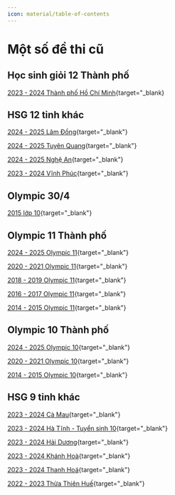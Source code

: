 ```yaml
---
icon: material/table-of-contents
---
```


# Một số đề thi cũ

## Học sinh giỏi 12 Thành phố

[2023 - 2024 Thành phố Hồ Chí Minh](./hsg12-hcm/2023-2024.md){target="_blank}

## HSG 12 tỉnh khác

[2024 - 2025 Lâm Đồng](./hsg12-tinh/2024-2025-lamdong.md){target="_blank"}

[2024 - 2025 Tuyên Quang](./hsg12-tinh/2024-2025-tuyenquang.md){target="_blank"}

[2024 - 2025 Nghệ An](./hsg12-tinh/2024-2025-nghean.md){target="_blank"}

[2023 - 2024 Vĩnh Phúc](./hsg12-tinh/2023-2024-vinhphuc.md){target="_blank"}

## Olympic 30/4

[2015 lớp 10](./olympic-april-30/2015-grade-10.md){target="_blank"}

## Olympic 11 Thành phố

[2024 - 2025 Olympic 11](./olympic11-hcm/2024-2025.md){target="_blank"}

[2020 - 2021 Olympic 11](./olympic11-hcm/2020-2021.md){target="_blank"}

[2018 - 2019 Olympic 11](./olympic11-hcm/2018-2019.md){target="_blank"}

[2016 - 2017 Olympic 11](./olympic11-hcm/2016-2017.md){target="_blank"}

[2014 - 2015 Olympic 11](./olympic11-hcm/2014-2015.md){target="_blank"}

## Olympic 10 Thành phố

[2024 - 2025 Olympic 10](./olympic10-hcm/2024-2025.md){target="_blank"}

[2020 - 2021 Olympic 10](./olympic10-hcm/2020-2021.md){target="_blank"}

[2014 - 2015 Olympic 10](./olympic10-hcm/2014-2015.md){target="_blank"}

## HSG 9 tỉnh khác

[2023 - 2024 Cà Mau](./hsg9-tinh/2023-2024-camau.md){target="_blank"}

[2023 - 2024 Hà Tĩnh - Tuyển sinh 10](./hsg9-tinh/2023-hatinh-ts10.md){target="_blank"}

[2023 - 2024 Hải Dương](./hsg9-tinh/2023-2024-haiduong.md){target="_blank"}

[2023 - 2024 Khánh Hoà](./hsg9-tinh/2023-2024-khanhhoa.md){target="_blank"}

[2023 - 2024 Thanh Hoá](./hsg9-tinh/2023-2024-thanhhoa.md){target="_blank"}

[2022 - 2023 Thừa Thiên Huế](./hsg9-tinh/2022-2023-thuathienhue.md){target="_blank"}